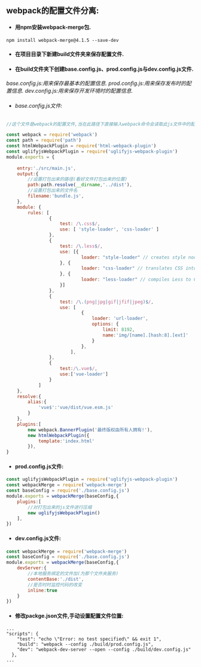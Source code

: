 ## webpack的配置文件分离:
- #### 用npm安装webpack-merge包.
`npm install webpack-merge@4.1.5 --save-dev`
- #### 在项目目录下新建build文件夹来保存配置文件.
- #### 在build文件夹下创建base.config.js、prod.config.js与dev.config.js文件.
_base.config.js:用来保存最基本的配置信息._
_prod.config.js:用来保存发布时的配置信息._
_dev.config.js:用来保存开发环境时的配置信息._
- ###### base.config.js文件:

```js
//这个文件是webpack的配置文件,当在此路径下直接输入webpack命令会读取此js文件中的配置属性

const webpack = require('webpack')
const path = require('path')
const htmlWebpackPlugin = require('html-webpack-plugin')
const uglifyjsWebpackPlugin = require('uglifyjs-webpack-plugin')
module.exports = {
	
	entry:'./src/main.js',
	output:{
		//设置打包出来的路径(看好文件打包出来的位置)
		path:path.resolve(__dirname,'../dist'),
		//设置打包出来的文件名
		filename:'bundle.js',
	},
	module: {
		rules: [
				{
					test: /\.css$/,
					use: [ 'style-loader', 'css-loader' ]
				},
				{
					test: /\.less$/,
					use: [{
							loader: "style-loader" // creates style nodes from JS strings
					}, {
							loader: "css-loader" // translates CSS into CommonJS
					}, {
							loader: "less-loader" // compiles Less to CSS
					}]
				},
				{
					test: /\.(png|jpg|gif|jfif|jpeg)$/,
					use: [
							{
								loader: 'url-loader',
								options: {
									limit: 8192,
									name:'img/[name].[hash:8].[ext]'
								}
							},
						],
				},
				{
					test:/\.vue$/,
					use:['vue-loader']
				}
			]
	},
	resolve:{
		alias:{
			'vue$':'vue/dist/vue.esm.js'
		}
	},
	plugins:[
		new webpack.BannerPlugin('最终版权由所有人拥有!'),
		new htmlWebpackPlugin({
			template:'index.html'
		}),
}
```

- #### prod.config.js文件:

```js
const uglifyjsWebpackPlugin = require('uglifyjs-webpack-plugin')
const webpackMerge = require('webpack-merge')
const baseConfig = require('./base.config.js')
module.exports = webpackMerge(baseConfig,{
	plugins:[
		//对打包出来的js文件进行压缩
		new uglifyjsWebpackPlugin()
	],
})
```

- #### dev.config.js文件:

```js
const webpackMerge = require('webpack-merge')
const baseConfig = require('./base.config.js')
module.exports = webpackMerge(baseConfig,{
	devServer:{
		//本地服务绑定的文件加(为那个文件夹服务)
		contentBase:'./dist',
		//是否时时监控代码的改变
		inline:true
	}
})
```

- #### 修改packge.json文件,手动设置配置文件位置:

```
...
"scripts": {
    "test": "echo \"Error: no test specified\" && exit 1",
    "build": "webpack --config ./build/prod.config.js",
    "dev": "webpack-dev-server --open --config ./build/dev.config.js"
  },
...
```